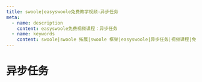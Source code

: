 ```yaml
---
title: swoole|easyswoole免费教学视频-异步任务
meta:
  - name: description
    content: easyswoole免费视频课程：异步任务
  - name: keywords
    content: swoole|swoole 拓展|swoole 框架|easyswoole|异步任务|视频课程|免费教程
---
```

# 异步任务
<script type="text/javascript" src="/Js/Ckplayer/ckplayer.js"></script>
<div class="video" style="width: 50rem;height: 30rem;"></div>
<script type="text/javascript">
    var videoObject = {
    		container: '.video',
    		variable: 'player',
    		video:'http://video-oss.easyswoole.com/%E5%85%A5%E9%97%A8%E6%95%99%E7%A8%8B1/task.mp4'
    	};
    var player=new ckplayer(videoObject);
</script>


